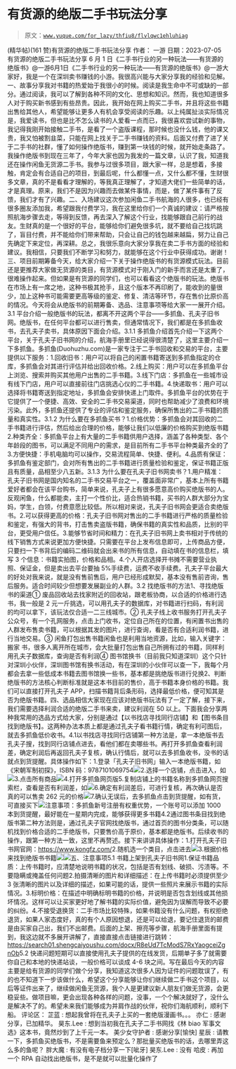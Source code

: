 # 有货源的绝版二手书玩法分享

> 原文：[`www.yuque.com/for_lazy/thfiu8/flvlqwc1ehluhiag`](https://www.yuque.com/for_lazy/thfiu8/flvlqwc1ehluhiag)

<ne-h2 id="f88786bd" data-lake-id="f88786bd"><ne-heading-ext><ne-heading-anchor></ne-heading-anchor><ne-heading-fold></ne-heading-fold></ne-heading-ext><ne-heading-content><ne-text id="ub3048c7f">(精华帖)(161 赞)有货源的绝版二手书玩法分享</ne-text></ne-heading-content></ne-h2> <ne-p id="uda926b7c" data-lake-id="uda926b7c"><ne-text id="u089f82c6">作者： 一游</ne-text></ne-p> <ne-p id="ua7c1192e" data-lake-id="ua7c1192e"><ne-text id="uae35c88e">日期：2023-07-05</ne-text></ne-p> <ne-p id="u5d795342" data-lake-id="u5d795342"><ne-text id="u41d39987">有货源的绝版二手书玩法分享</ne-text></ne-p> <ne-p id="u002dd7e6" data-lake-id="u002dd7e6"><ne-text id="u539ab619">6 月 1 日《二手书行业的另一种玩法——有货源的绝版书》@一游</ne-text><ne-text id="u7ecaea74">6</ne-text><ne-text id="u3552a925">月</ne-text><ne-text id="uc4414091">1</ne-text><ne-text id="uaa0fd5a8">日《</ne-text><ne-text id="u4ff17fe7">二手书行业的另一种玩法——有货源的绝版书</ne-text><ne-text id="u89c56c08">》@一游</ne-text><ne-text id="u83b806dc">大家好，我是一个在深圳卖书赚钱的小游。我很高兴能与大家分享我的经验和见解。</ne-text><ne-text id="u56f684d0">一、故事分享</ne-text><ne-text id="u5685bbb6">我对书籍的热爱始于我很小的时候。阅读是我生命中不可或缺的一部分。通过阅读，我可以了解到各种不同的文化、思想和知识。然而，我也知道很多人对于购买新书感到有些昂贵。因此，我开始在网上购买二手书，并且将这些书籍出售给其他人，希望能够让更多人有机会享受阅读的乐趣。</ne-text><ne-text id="u043a158a">以上纯属扯淡</ne-text><ne-text id="ua25cf0c8">实际情况是，我爱读书，但也是比不怎么读书的人爱看一点而已，我很喜欢尝试新的事物，我记得我刚开始接触二手书，是看了一个盗版课程，那时候也没什么钱，他的课又贵，我又怕被割韭菜，只能在网上找关于二手书赚钱的资料</ne-text><ne-text id="udf363021">。</ne-text><ne-text id="uee525940">后面又付费了进了关于二手书的社群，懂了如何操作绝版书，赚到第一块钱的时候，就开始走条路了</ne-text><ne-text id="u74367f66">。</ne-text><ne-text id="u3ca8d55b">我操作绝版书到现在三年了，今年大家也因为我发的一篇文章，认识了我，知道我还在操作闲鱼无货源二手书</ne-text><ne-text id="ud0850fc7">。</ne-text><ne-text id="u1449736f">我参与过很多项目，跟大家一样，总是想着，多接触，肯定会有合适自己的项目，到最后呢，什么都懂一点，又什么都不懂，生财很多文章，真的不是看看才理解的，等我真正理解了，才知道大佬们一些简单的话，才是真理</ne-text><ne-text id="ud379a0d1">。</ne-text><ne-text id="u9754d84a">原来，我们不是因为兴趣而去做某件事情，而是，做了某件事有了反馈，我们才有了兴趣</ne-text><ne-text id="ud2633074">。</ne-text><ne-text id="u4636b229">二、入场建议</ne-text><ne-text id="uef1123c8">这次参加闲鱼二手书航海的人很多，也已经有很多圈友添加我，希望跟我付费学习，我在这里给你们一个真诚的建议</ne-text><ne-text id="u6019046e">：</ne-text><ne-text id="ua106367e">请严格按照航海步骤去走，等得到反馈，再去深入了解这个行业，找能够跟自己前行的战友</ne-text><ne-text id="u18640246">。</ne-text><ne-text id="udaefc392">生财真的是一个很好的平台，能够给你们避免很多坑，就不要给自己找坑跳了，盲目付费，并不能给你们带来帮助，只会让自己的钱包越来越扁，努力让自己先确定下来定位，再深耕</ne-text><ne-text id="u72371fda">。</ne-text><ne-text id="ucb11e1c8">总之，我很乐意向大家分享我在卖二手书方面的经验和建议。我相信，只要我们不断学习和努力，就能够在这个行业中获得成功。谢谢！</ne-text><ne-text id="u9d26486a">三、项目前期筹备</ne-text><ne-text id="u3c5a5101">今天，给</ne-text><ne-text id="uaa3d831e">大家介绍一下</ne-text><ne-text id="uaac23916">关于操作绝版书</ne-text><ne-text id="uc426fc90">的</ne-text><ne-text id="u6708943f">有货源模式</ne-text><ne-text id="u2dca9be1">玩法。</ne-text><ne-text id="u54614db5">目前还是更推荐</ne-text><ne-text id="u3e79f631">大家</ne-text><ne-text id="ubb12bb95">做无货源的类目，</ne-text><ne-text id="u0ba3cea7">有货源模式对于刚入门的新手而言还是太重了，很难操作起来。</ne-text><ne-text id="ua05c11c8">但如果是有货源的同学们，也可以看看这个绝版书的玩法。</ne-text><ne-text id="uebc25c2d">绝版书在市场上有一席之地，这种书极其抢手，且这个版本不再印刷了，能收到的量很少，加上这种书可能需要更高等级的鉴定、修复、清洁等环节，存在售价比原价高的情况。</ne-text><ne-text id="u5d7b3d5f">今天将会从绝版书的前期筹备、选品、注意事项等给大家一一展开介绍</ne-text><ne-text id="u5b927bef">。</ne-text><ne-text id="ud22a0615">3.1</ne-text> <ne-text id="ub00a7cda">平台</ne-text><ne-text id="u657e0cc7">介绍</ne-text><ne-text id="ud399244d">一般绝版书的玩法，都离不开这两个平台——</ne-text><ne-text id="uc110fba9">多抓鱼、孔夫子旧书网</ne-text><ne-text id="ub734f68f">。绝版书，在任何平台都可以进行售卖，但通常情况下，我们都是在多抓鱼收书，去孔夫子卖书，具体原因下面会介绍。</ne-text><ne-text id="u981600ca">3.1.1</ne-text> <ne-text id="uf447703c">多抓鱼介绍</ne-text><ne-text id="u12053bc2">首先介绍一下这两个平台，关于孔夫子旧书网的介绍，航海手册里已经说得很清楚了，这里主要介绍一下多抓鱼。</ne-text><ne-text id="ucbcef9f6">多抓鱼(</ne-text><ne-text id="uada1eed8">Duohuzhu.com</ne-text><ne-text id="ub1a75d0c">)是一家专注于二手书回收和交易的平台，主要提供以下服务：</ne-text><ne-text id="u594b5f4d">1.</ne-text><ne-text id="uea6796f2">回收旧书：用户可以将自己的闲置书籍寄送到多抓鱼指定的仓库，多抓鱼会对其进行评估并给出回收价格。</ne-text><ne-text id="u4a893618">2.</ne-text><ne-text id="u4ee3927b">线上购买：用户可以在多抓鱼平台上浏览、搜索并购买其他用户出售的二手书籍。</ne-text><ne-text id="u2ac8c6bb">3.</ne-text><ne-text id="u8337da63">线下门店：多抓鱼在一些城市设有线下门店，用户可以直接前往门店挑选心仪的二手书籍。</ne-text><ne-text id="uf10b84bd">4.</ne-text><ne-text id="u184c5748">快递取书：用户可以选择将书籍寄送到指定地址，多抓鱼会安排快递上门取件。</ne-text><ne-text id="u15606dbd">多抓鱼平台的优势在于它提供了一个便捷、高效、安全的二手书交易渠道，同时也帮助减少了浪费和环境污染。此外，多抓鱼还提供了专业的评估和鉴定服务，确保所售出的二手书籍的质量和真实性。</ne-text><ne-text id="uad60d4fe">3.1.2</ne-text> <ne-text id="u69c84090">为什么要在多抓鱼买书？</ne-text><ne-text id="ud5842e27">1.</ne-text><ne-text id="uddd35837">价格优势：多抓鱼会对其回收的二手书籍进行评估，然后给出合理的价格，能够让我们以低廉的价格购买到绝版书籍</ne-text><ne-text id="u14375210">2.</ne-text><ne-text id="uc02b2836">种类齐全：多抓鱼平台上有大量的二手书籍供用户选择，涵盖了各种类型、各个年龄段的图书，可以满足不同用户的需求，是目前所有二手书平台种类最齐全的了</ne-text><ne-text id="ua0910d58">3.</ne-text><ne-text id="u58b7bfb3">方便快捷：手机电脑均可以操作，交易流程简单、快捷、便利。</ne-text><ne-text id="ua44a74b9">4.</ne-text><ne-text id="u9074bbae">品质有保证：多抓鱼有鉴定部门，会对所有售出的二手书籍进行质量检验和鉴定，保证书籍正版且有质量，品相至少八五新。</ne-text><ne-text id="u273c9312">3.1.3</ne-text> <ne-text id="u5b50e689">为什么要在孔夫子旧书网卖书？</ne-text><ne-text id="u3366219a">1.</ne-text><ne-text id="u82940863">用户精准：孔夫子旧书网是国内知名的二手书交易平台之一，</ne-text><ne-text id="u16ea3032">覆盖面非常广，基本上</ne-text><ne-text id="u80f97a20">所有书籍爱好者都会在该平台购书</ne-text><ne-text id="u965df2e5">，简单来说，孔夫子上有很多愿意高价购买绝版书的人。反观闲鱼，什么都能卖，主打一个性价比，适合热销书籍，买书的人群大部分为宝妈，学生，白领，付费意愿比较低。所以相对来说，孔夫子旧书网会更适合卖绝版书。</ne-text><ne-text id="u6def8c74">2.</ne-text><ne-text id="u4104a6cc">可以获得更高的价格：孔夫子旧书网对售出的二手书籍进行严格的质量检验和鉴定，有强大的背书，打击售卖盗版书籍，确保书籍的真实性和品质，比别的平台，更受用户信任</ne-text><ne-text id="u46fffdad">。</ne-text><ne-text id="u526b55ee">3.</ne-text><ne-text id="u70f0b656">能够节省时间和精力：在孔夫子旧书网上卖书相对于传统的线下销售方式来说更加方便快捷。只需要在平台上发布信息即可，上传商品方便，只要扫一下书背后的编码二维码就会出来书的所有信息，自动填在书的信息栏，填写 3 个信息：书籍实拍图，价格和品相</ne-text><ne-text id="u4878a48e">。</ne-text><ne-text id="u5c4ad332">4.</ne-text><ne-text id="u12032946">个人开店选择开书摊不需要营业执照、保证金，但是卖出去平台要抽 5%手续费，运费不收手续费</ne-text><ne-text id="u9f8a7374">。</ne-text><ne-text id="u70738e4c">孔夫子平台最大的好处对我来说，就是没有售前售后，用户已经形成默契，基本没有售前咨询，售后服务。适合时间较少但想要发展副业的人群</ne-text><ne-text id="u0b10229f">。</ne-text><ne-text id="u843bb62c">3.2 找绝版书的方法</ne-text><ne-text id="ubb0dce40">1、寻找绝版书的渠道</ne-text><ne-text id="u0167d370">①</ne-text> <ne-text id="u62abcb7b">废品回收站</ne-text><ne-text id="u6b64b50d">去找家附</ne-text><ne-text id="u5ed82d91">近</ne-text><ne-text id="ucede7905">的回收站，跟老板协商，以合适的价格进行选书，我一般是 2 元一斤挑选，可以</ne-text><ne-text id="u10f3523f">用</ne-text><ne-text id="uf0924413">孔夫子的数据库，对书籍进行扫码，有利润的均可以拿下，该玩法仅合适一二三线城市</ne-text><ne-text id="u546fdbe1">。</ne-text><ne-text id="u421eb98a">②</ne-text> <ne-text id="u4a684713">孔夫子线上收书服务</ne-text><ne-text id="u75077aab">打开孔夫子公众号，有一个孔网服务，点击上门收书，定位自己所在</ne-text><ne-text id="ub336c86f">的</ne-text><ne-text id="uef958566">位置，有闲置书出售的人群发布售卖书籍，可以根据其发的图片，进行查询，看是否有合适利润书籍，进行当地交易</ne-text><ne-text id="ub87b72f1">。</ne-text><ne-text id="u4d626b48">③</ne-text> <ne-text id="u33fda837">闲鱼打包出售书籍</ne-text><ne-text id="u79f7a995">闲鱼也是利用当地资源，比如，输入关键字：搬家 书，很多人离开所在城市，会大批量打包出售自己所拥有过的书籍，同样利用孔夫子数据库，查询是否有利润</ne-text><ne-text id="u392dbb0e">④</ne-text> <ne-text id="ucf4ae7d0">图书馆换书（目前我只知道深圳）</ne-text><ne-text id="ub31ead44">这个只针对深圳小伙伴，深圳图书馆有换书活动，有在深圳的小伙伴可以查一下，我每个月都会去拿一些低成本书籍去图书馆换一些书，基本都是挑绝版书进行兑换</ne-text><ne-text id="ua7ef0366">2、</ne-text><ne-text id="ue0a7adbd">判断绝版书的方法</ne-text><ne-text id="uc2e2b155">核心判断标准就是这本书目前的售价，高于书籍本身价格的书籍。</ne-text><ne-text id="u31b35cbd">我们可以</ne-text><ne-text id="ua1dfa4e5">直接打开孔夫子 APP，扫描书籍背后条形码，选择最低价格，便可知其是否为绝版书籍</ne-text><ne-text id="u659f1004">。</ne-text><ne-text id="uaf821488">四、</ne-text><ne-text id="u6071e2f4">选品</ne-text><ne-text id="u776405b8">相信大家现在应该对绝版书玩法有了一定了解，接下来，我们需要选择利润合适的绝版二手书来卖，建议利润在 50 以上。</ne-text><ne-text id="uc5dc7a0c">下面我</ne-text><ne-text id="uc91b87b6">会分享两种我常用的</ne-text><ne-text id="udab20543">选品</ne-text><ne-text id="u818fd79d">方式给大家，</ne-text><ne-text id="u989e4fdf">分别是</ne-text><ne-text id="u021795ca">通过【以书找店寻找同行店铺】和【图书条目找到绝版书】。这两种办法本质上都是通过孔夫子看书籍行情，确定有利可图后，就去多抓鱼低价收书。</ne-text><ne-text id="ua2f0338f">4</ne-text><ne-text id="u57e59b96">.1</ne-text><ne-text id="ub8433909">以书找店寻找同行店铺</ne-text><ne-text id="u850156c6">第一种方法是，拿一本绝版书去孔夫子搜，找到同行店铺点进去，看他们都在卖哪些书。再打开多抓鱼查看利润差，确定利润后再返回孔夫子复核，确认行情后，就可以去多抓鱼收书，没书的话就点到货提醒。</ne-text><ne-text id="u5e99660f">具体操作如下：</ne-text><ne-text id="ubc30f862">1.</ne-text><ne-text id="u5a3c98d7">登录「孔夫子旧书网」</ne-text><ne-text id="udcb34037">输入一本</ne-text><ne-text id="ud3add952">绝版书籍</ne-text><ne-text id="u5eb3de17">，如</ne-text><ne-text id="udac59b8d">《</ne-text><ne-text id="uf431dc41">宋朝军制初探</ne-text><ne-text id="u3c80c4af">》，</ne-text><ne-text id="u7d0ab790">ISBN 码：9787101069754</ne-text><ne-card data-card-name="image" data-card-type="inline" id="SvwEz" data-event-boundary="card">![](img/133a8fa284464fae1a5e0a4dc2817a2a.png)</ne-card><ne-text id="u4cbf6d7d">2.</ne-text><ne-text id="uabd0df9d">选择一个店铺，点击进入，如</ne-text><ne-card data-card-name="image" data-card-type="inline" id="lzhNO" data-event-boundary="card">![](img/11a44b8f61df48c3533ceaf33e1fa069.png)<ne-text id="uad6de9c1">3.</ne-text><ne-text id="ub5605a86">点击所有商品</ne-text><ne-card data-card-name="image" data-card-type="inline" id="ldAbN" data-event-boundary="card">![](img/ab7a7e9d2a3f9cbf54c95f89bc01f18b.png)</ne-card><ne-text id="u3d8ecde7">4.</ne-text><ne-text id="u67c8b35d">打开多抓鱼网页版</ne-text><ne-text id="u33dd7ec1">5.</ne-text><ne-text id="uc9eaf31a">复制店铺上的书籍名称到多抓鱼网页搜索栏，查看是否有利润差，如</ne-text><ne-card data-card-name="image" data-card-type="inline" id="Gvogo" data-event-boundary="card">![](img/476df00c11f382c4f6710c6a94f42970.png)</ne-card><ne-text id="u1784b63f">6.</ne-text><ne-text id="ubfb512eb">确定有利润差后，可进行复核，再次确认是否真的可以售卖 262 元的价格</ne-text><ne-card data-card-name="image" data-card-type="inline" id="FbIsM" data-event-boundary="card">![](img/9f6ea826c6098bd346ef657a58047199.png)<ne-text id="u9d243696">7.</ne-text><ne-text id="u716a76ca">确认无误后，去多抓鱼点击到货提醒，如有货，可直接买下</ne-text><ne-card data-card-name="image" data-card-type="inline" id="WWeTS" data-event-boundary="card">![](img/a0708d95cd80b448649474e6732bcaae.png)<ne-text id="uc03cc810">注意事项：</ne-text><ne-text id="u81ea4701">多抓鱼</ne-text><ne-text id="u107318e3">新号注册有权重优势，一个账号可以添加 1000 本到货提醒，最好能在一星期内完成，能够获得更多书籍</ne-text><ne-text id="ucdb6327c">4.</ne-text><ne-text id="u54abd36c">2</ne-text><ne-text id="u4f7c9162">通过图书条目找到绝版书</ne-text><ne-text id="u878c9379">第二种方法则是，通过孔夫子官网找绝版书，通过首页的图书分类条，可以随机找到价格合适的二手绝版书，只要售价高于原价，基本都是绝版书。后续收书的操作，跟第一种方法一致，这里不再赘述。</ne-text><ne-text id="ufb60937b">接下来讲讲具体操作：</ne-text><ne-text id="u0da5cc4c">1.</ne-text><ne-text id="u3de54f63">打开孔夫子旧书网官网：</ne-text><ne-text id="ud29d6f17">https://www.kongfz.com/</ne-text><ne-text id="ucbfdeed0">2.</ne-text><ne-text id="uf3c5ee24">随机选一个类目，点击进去</ne-text><ne-card data-card-name="image" data-card-type="inline" id="WVqok" data-event-boundary="card">![](img/4b0e5dbb8f54f0420ef17124586bbb2a.png)<ne-text id="ua2851cfc">3.</ne-text><ne-text id="u9ac69928">根据价格来找到绝版书书籍</ne-text><ne-card data-card-name="image" data-card-type="inline" id="EJv08" data-event-boundary="card">![](img/fd2b80184fcc402b7fe92853267f599b.png)</ne-card><ne-card data-card-name="image" data-card-type="inline" id="I9bgu" data-event-boundary="card">![](img/d3a05702ea1d82f4985d306cf6804927.png)</ne-card><ne-text id="ud1f6c2b8">五、注意事项</ne-text><ne-text id="uff7bb898">5.1</ne-text> <ne-text id="u21a3500d">书籍上架到孔夫子旧书网</ne-text><ne-text id="u2a61a8d8">1.</ne-text><ne-text id="u2517ac26">保证书籍品质：上传书籍时，应清楚地说明书籍的状况，包括是否有划线、破损、污渍等。不要隐瞒或掩盖任何问题</ne-text><ne-text id="ud6608626">2.</ne-text><ne-text id="u02570caa">拍摄清晰的图片和详细描述：在上传书籍时必须提供至少 3 张清晰的图片以及详细的描述，如果可能的话，提供一些照片来展示书籍的实际情况。</ne-text><ne-text id="u9380d3b0">3.</ne-text><ne-text id="uac5a35cc">标明价格：在描述中明确标明书籍的价格，并说明是否包含划线或其他损坏情况。这样可以让买家更好地了解书籍的实际价值，避免因为误解而导致不必要的纠纷。</ne-text><ne-text id="u2be3de2e">4.</ne-text><ne-text id="u2129ff89">不接受退换货：二手市场比较特殊，如果书籍没有什么问题，有权拒绝退货，如果人家态度好，真的有个人原因想退，还是可以给退，要记住退货的邮费是由买家自己出，我们不出邮费。</ne-text><ne-text id="ud54f8e4a">后面的上架、擦亮等步骤，航海手册里面有提到，我这边就不多展开讲解了，直接直接点击链接进行跳转：</ne-text><ne-text id="u85c51863">https://search01.shengcaiyoushu.com/docx/R8eUd7TcModS7RxYaogceiZgnOb</ne-text><ne-text id="ued403f9d">5.2</ne-text> <ne-text id="uf192f996">快递问题</ne-text><ne-text id="uc9d0c780">短期可以直接使用孔夫子提供的在线发货，</ne-text><ne-text id="u6cc26e9e">后期单子多了就需要你自己和本地的快递站谈，一般价格可以谈成 4-6 块之间。</ne-text><ne-text id="u4d6025d7">写在最后</ne-text><ne-text id="u736e1185">今天的内容</ne-text><ne-text id="u028a21b6">主要是</ne-text><ne-text id="u88b14a2d">给有货源的同学们做个分享，</ne-text><ne-text id="u4f6fc550">我知道这次很多人因为证件的问题耽误了，有的也不知道下一步该做什么，希望这个分享能够让你们继续做二手书这个项目，以后等证件出来了，继续做闲鱼无货源，我个人是</ne-text><ne-text id="u052d5740">更建议新人朋友们做无货源，会更稳妥些</ne-text><ne-text id="ued07eaf2">。</ne-text><ne-text id="u73af5924">做项目嘛，更会出现各种各样的问题，没事，一个个解决就好了，没什么是解决不了的</ne-text><ne-text id="u6258cd5d">。</ne-text><ne-text id="ue66e5da3">希望未来我们能够成为并肩作战的伙伴，祝你们海航顺利，顺利下船</ne-text><ne-text id="ubc3119be">。</ne-text>  <ne-hole id="ubd1cab95" data-lake-id="ubd1cab95"><ne-card data-card-name="hr" data-card-type="block" id="yn3fR" data-event-boundary="card"><ne-p id="u498ad1e5" data-lake-id="u498ad1e5"><ne-text id="u8ed0ab70">评论区：</ne-text></ne-p> <ne-p id="ufe2c45d5" data-lake-id="ufe2c45d5"><ne-text id="u8dab0913">芷蓝 : 想起我曾将在孔夫子上买的一套绝版漫画书。。。</ne-text> <ne-text id="ufdc4eeb5">亦仁 : 感谢分享，已加精华。</ne-text> <ne-text id="u785e95d7">昊东.Lee : 想到当初我在孔夫子二手书网找《林 biao 军事文选》这本书，竟然炒到了上千元一本。</ne-text> <ne-text id="u4137c534">美少女守护者 : 感谢分享[愉快]</ne-text> <ne-text id="u56ed533e">星辰 : 请教一下，多抓鱼买绝版书，不是需要鱼来预定么？那批量买绝版书的话，去哪里弄这么多的鱼呢？</ne-text> <ne-text id="ubb49be2b">胖大魔 : 有没有电子档分享一下[呲牙]</ne-text> <ne-text id="u58181616">昊东.Lee : 没有</ne-text> <ne-text id="u37d01c68">哈皮 : 再加一个 RPA 自动找出绝版书，是不是就可以批量化操作了</ne-text></ne-p></ne-card></ne-hole></ne-card></ne-card></ne-card></ne-card></ne-p>